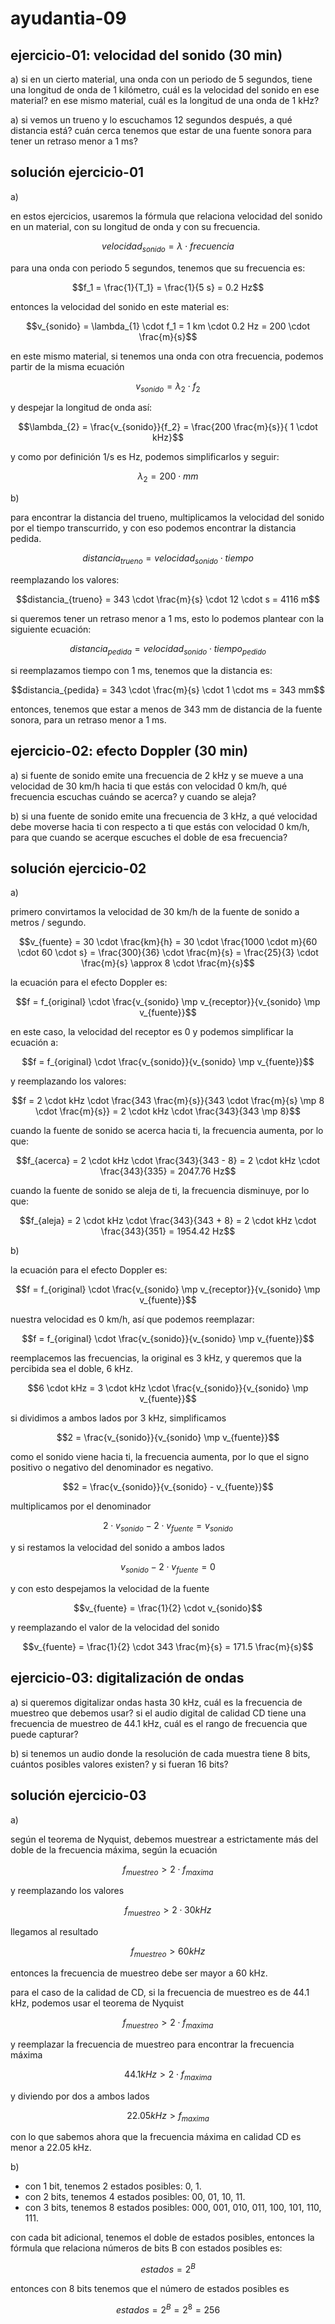 # ayudantia-09

## ejercicio-01: velocidad del sonido (30 min)

a) si en un cierto material, una onda con un periodo de 5 segundos, tiene una longitud de onda de 1 kilómetro, cuál es la velocidad del sonido en ese material? en ese mismo material, cuál es la longitud de una onda de 1 kHz?

a) si vemos un trueno y lo escuchamos 12 segundos después, a qué distancia está? cuán cerca tenemos que estar de una fuente sonora para tener un retraso menor a 1 ms?

## solución ejercicio-01

a)

en estos ejercicios, usaremos la fórmula que relaciona velocidad del sonido en un material, con su longitud de onda y con su frecuencia.

$$velocidad_{sonido} = \lambda \cdot frecuencia$$

para una onda con periodo 5 segundos, tenemos que su frecuencia es:

$$f_1 = \frac{1}{T_1} = \frac{1}{5 s} = 0.2 Hz$$

entonces la velocidad del sonido en este material es:

$$v_{sonido} = \lambda_{1} \cdot f_1 = 1 km \cdot 0.2 Hz = 200 \cdot \frac{m}{s}$$

en este mismo material, si tenemos una onda con otra frecuencia, podemos partir de la misma ecuación

$$v_{sonido} = \lambda_{2} \cdot f_2$$

y despejar la longitud de onda así:

$$\lambda_{2} = \frac{v_{sonido}}{f_2} = \frac{200 \frac{m}{s}}{ 1 \cdot kHz}$$

y como por definición 1/s es Hz, podemos simplificarlos y seguir:

$$\lambda_{2} = 200 \cdot mm$$

b)

para encontrar la distancia del trueno, multiplicamos la velocidad del sonido por el tiempo transcurrido, y con eso podemos encontrar la distancia pedida.

$$distancia_{trueno} = velocidad_{sonido} \cdot tiempo$$

reemplazando los valores:

$$distancia_{trueno} = 343 \cdot \frac{m}{s} \cdot 12 \cdot s = 4116 m$$

si queremos tener un retraso menor a 1 ms, esto lo podemos plantear con la siguiente ecuación:

$$distancia_{pedida} = velocidad_{sonido} \cdot tiempo_{pedido}$$

si reemplazamos tiempo con 1 ms, tenemos que la distancia es:

$$distancia_{pedida} = 343 \cdot \frac{m}{s} \cdot 1 \cdot ms = 343 mm$$

entonces, tenemos que estar a menos de 343 mm de distancia de la fuente sonora, para un retraso menor a 1 ms.

## ejercicio-02: efecto Doppler (30 min)

a) si fuente de sonido emite una frecuencia de 2 kHz y se mueve a una velocidad de 30 km/h hacia ti que estás con velocidad 0 km/h, qué frecuencia escuchas cuándo se acerca? y cuando se aleja?

b) si una fuente de sonido emite una frecuencia de 3 kHz, a qué velocidad debe moverse hacia ti con respecto a ti que estás con velocidad 0 km/h, para que cuando se acerque escuches el doble de esa frecuencia?

## solución ejercicio-02

a)

primero convirtamos la velocidad de 30 km/h de la fuente de sonido a metros / segundo.

$$v_{fuente} = 30 \cdot \frac{km}{h} = 30 \cdot \frac{1000 \cdot m}{60 \cdot 60 \cdot s} = \frac{300}{36} \cdot \frac{m}{s} = \frac{25}{3} \cdot \frac{m}{s} \approx 8 \cdot \frac{m}{s}$$

la ecuación para el efecto Doppler es:

$$f = f_{original} \cdot \frac{v_{sonido} \mp v_{receptor}}{v_{sonido} \mp v_{fuente}}$$

en este caso, la velocidad del receptor es 0 y podemos simplificar la ecuación a:

$$f = f_{original} \cdot \frac{v_{sonido}}{v_{sonido} \mp v_{fuente}}$$

y reemplazando los valores:

$$f = 2 \cdot kHz \cdot \frac{343 \frac{m}{s}}{343 \cdot \frac{m}{s} \mp 8 \cdot \frac{m}{s}} = 2 \cdot kHz \cdot \frac{343}{343 \mp 8}$$

cuando la fuente de sonido se acerca hacia ti, la frecuencia aumenta, por lo que:

$$f_{acerca} = 2 \cdot kHz \cdot \frac{343}{343 - 8} = 2 \cdot kHz \cdot \frac{343}{335} = 2047.76 Hz$$

cuando la fuente de sonido se aleja de ti, la frecuencia disminuye, por lo que:

$$f_{aleja} = 2 \cdot kHz \cdot \frac{343}{343 + 8} = 2 \cdot kHz \cdot \frac{343}{351} = 1954.42 Hz$$

b)

la ecuación para el efecto Doppler es:

$$f = f_{original} \cdot \frac{v_{sonido} \mp v_{receptor}}{v_{sonido} \mp v_{fuente}}$$

nuestra velocidad es 0 km/h, así que podemos reemplazar:

$$f = f_{original} \cdot \frac{v_{sonido}}{v_{sonido} \mp v_{fuente}}$$

reemplacemos las frecuencias, la original es 3 kHz, y queremos que la percibida sea el doble, 6 kHz.

$$6 \cdot kHz = 3 \cdot kHz \cdot \frac{v_{sonido}}{v_{sonido} \mp v_{fuente}}$$

si dividimos a ambos lados por 3 kHz, simplificamos

$$2 = \frac{v_{sonido}}{v_{sonido} \mp v_{fuente}}$$

como el sonido viene hacia ti, la frecuencia aumenta, por lo que el signo positivo o negativo del denominador es negativo.

$$2 = \frac{v_{sonido}}{v_{sonido} - v_{fuente}}$$

multiplicamos por el denominador

$$2 \cdot v_{sonido} - 2 \cdot v_{fuente} = v_{sonido}$$

y si restamos la velocidad del sonido a ambos lados

$$v_{sonido} - 2 \cdot v_{fuente} = 0$$

y con esto despejamos la velocidad de la fuente

$$v_{fuente} = \frac{1}{2} \cdot v_{sonido}$$

y reemplazando el valor de la velocidad del sonido

$$v_{fuente} = \frac{1}{2} \cdot 343 \frac{m}{s} = 171.5 \frac{m}{s}$$

## ejercicio-03: digitalización de ondas

a) si queremos digitalizar ondas hasta 30 kHz, cuál es la frecuencia de muestreo que debemos usar? si el audio digital de calidad CD tiene una frecuencia de muestreo de 44.1 kHz, cuál es el rango de frecuencia que puede capturar?

b) si tenemos un audio donde la resolución de cada muestra tiene 8 bits, cuántos posibles valores existen? y si fueran 16 bits?

## solución ejercicio-03

a)

según el teorema de Nyquist, debemos muestrear a estrictamente más del doble de la frecuencia máxima, según la ecuación

$$f_{muestreo} > 2 \cdot f_{maxima}$$

y reemplazando los valores

$$f_{muestreo} > 2 \cdot 30 kHz$$

llegamos al resultado

$$f_{muestreo} > 60 kHz$$

entonces la frecuencia de muestreo debe ser mayor a 60 kHz.

para el caso de la calidad de CD, si la frecuencia de muestreo es de 44.1 kHz, podemos usar el teorema de Nyquist

$$f_{muestreo} > 2 \cdot f_{maxima}$$

y reemplazar la frecuencia de muestreo para encontrar la frecuencia máxima

$$44.1 kHz > 2 \cdot f_{maxima}$$

y diviendo por dos a ambos lados

$$22.05 kHz > f_{maxima}$$

con lo que sabemos ahora que la frecuencia máxima en calidad CD es menor a 22.05 kHz.

b)

- con 1 bit, tenemos 2 estados posibles: 0, 1.
- con 2 bits, tenemos 4 estados posibles: 00, 01, 10, 11.
- con 3 bits, tenemos 8 estados posibles: 000, 001, 010, 011, 100, 101, 110, 111.

con cada bit adicional, tenemos el doble de estados posibles, entonces la fórmula que relaciona números de bits B con estados posibles es:

$$estados = 2^B$$

entonces con 8 bits tenemos que el número de estados posibles es

$$estados = 2^{B} = 2^8 = 256$$
